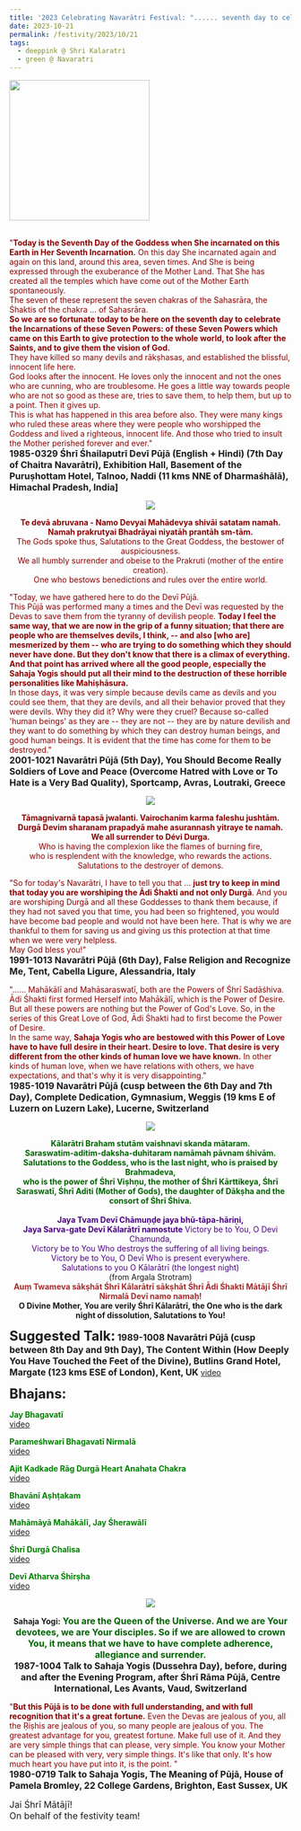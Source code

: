 ```yaml
---
title: '2023 Celebrating Navarātri Festival: "...... seventh day to celebrate the Incarnations of these Seven Powers ...... and to give them the vision of God." '
date: 2023-10-21
permalink: /festivity/2023/10/21
tags:
  - deeppink @ Shri Kalaratri
  - green @ Navaratri
---
```


<div style="text-align: left"><img src="/images/image1.png" width="250" /></div><br>

<p>
<font color="DarkRed">"<b>Today is the Seventh Day of the Goddess when She incarnated on this Earth in Her Seventh Incarnation.</b> On this day She incarnated again and again on this land, around this area, seven times. And She is being expressed through the exuberance of the Mother Land. That She has created all the temples which have come out of the Mother Earth spontaneously.<br>
The seven of these represent the seven chakras of the Sahasrāra, the Śhaktis of the chakra ... of Sahasrāra.<br>
<b>So we are so fortunate today to be here on the seventh day to celebrate the Incarnations of these Seven Powers: of these Seven Powers which came on this Earth to give protection to the whole world, to look after the Saints, and to give them the vision of God.</b><br>
They have killed so many devils and rākṣhasas, and established the blissful, innocent life here.<br>
God looks after the innocent. He loves only the innocent and not the ones who are cunning, who are troublesome. He goes a little way towards people who are not so good as these are, tries to save them, to help them, but up to a point. Then it gives up.<br>
This is what has happened in this area before also. They were many kings who ruled these areas where they were people who worshipped the Goddess and lived a righteous, innocent life. And those who tried to insult the Mother perished forever and ever."</font><br>
<font size="+0"><b>1985-0329 Śhrī Śhailaputrī Devī Pūjā (English + Hindi) (7th Day of Chaitra Navarātri), Exhibition Hall, Basement of the Puruṣhottam Hotel, Talnoo, Naddi (11 kms NNE of Dharmaśhālā), Himachal Pradesh, India]</b></font>
</p>

<div style="text-align: center"><img src="/images/image1257.png" /></div>

<p style="color:DarkRed; text-align:center;">
<b>Te devā abruvana - Namo Devyai Mahādevya shivāi satatam namah.<br>
Namah prakrutyai Bhadrāyai niyatāh prantāh sm-tām.</b><br>
The Gods spoke thus, Salutations to the Great Goddess, the bestower of auspiciousness.<br>
We all humbly surrender and obeise to the Prakruti (mother of the entire creation).<br>
One who bestows benedictions and rules over the entire world.<br>
</p>

<p>
<font color="DarkRed">"Today, we have gathered here to do the Devī Pūjā.<br>
This Pūjā was performed many a times and the Devī was requested by the Devas to save them from the tyranny of devilish people. <b>Today I feel the same way, that we are now in the grip of a funny situation; that there are people who are themselves devils, I think, -- and also [who are] mesmerized by them -- who are trying to do something which they should never have done. But they don't know that there is a climax of everything. And that point has arrived where all the good people, especially the Sahaja Yogis should put all their mind to the destruction of these horrible personalities like Mahiṣhāsura.</b><br>
In those days, it was very simple because devils came as devils and you could see them, that they are devils, and all their behavior proved that they were devils. Why they did it? Why were they cruel? Because so-called 'human beings' as they are -- they are not -- they are by nature devilish and they want to do something by which they can destroy human beings, and good human beings. It is evident that the time has come for them to be destroyed."</font><br>
<font size="+0"><b>2001-1021 Navarātri Pūjā (5th Day), You Should Become Really Soldiers of Love and Peace (Overcome Hatred with Love or To Hate is a Very Bad Quality), Sportcamp, Avras, Loutraki, Greece</b></font>
</p>

<div style="text-align: center"><img src="https://pub-1e517d8c73a64c9c82977d676b1fff72.r2.dev/image1258.png" /></div>

<p style="color:DarkRed; text-align:center;">
<b>Tāmagnivarnā tapasā jwalanti. Vairochanim karma faleshu jushtām.<br>
Durgā Devim sharanam prapadyā mahe asurannash yitraye te namah.<br>
We all surrender to Dévi Durga.</b><br>
Who is having the complexion like the flames of burning fire,<br>
who is resplendent with the knowledge, who rewards the actions.<br>
Salutations to the destroyer of demons.<br>
</p>

<p>
<font color="DarkRed">"So for today's Navarātri, I have to tell you that ... <b>just try to keep in mind that today you are worshiping the Ādi Śhakti and not only Durgā</b>. And you are worshiping Durgā and all these Goddesses to thank them because, if they had not saved you that time, you had been so frightened, you would have become bad people and would not have been here. That is why we are thankful to them for saving us and giving us this protection at that time when we were very helpless.<br>
May God bless you!"</font><br>
<font size="+0"><b>1991-1013 Navarātri Pūjā (6th Day), False Religion and Recognize Me, Tent, Cabella Ligure, Alessandria, Italy</b></font>
</p>

<p>
<font color="DarkRed">"...... Mahākālī and Mahāsaraswatī, both are the Powers of Śhrī Sadāśhiva. Ādi Śhakti first formed Herself into Mahākālī, which is the Power of Desire. But all these powers are nothing but the Power of God's Love. So, in the series of this Great Love of God, Ādi Śhakti had to first become the Power of Desire.<br>
In the same way, <b>Sahaja Yogis who are bestowed with this Power of Love have to have full desire in their heart. Desire to love. That desire is very different from the other kinds of human love we have known.</b> In other kinds of human love, when we have relations with others, we have expectations, and that's why it is very disappointing."</font><br>
<font size="+0"><b>1985-1019 Navarātri Pūjā (cusp between the 6th Day and 7th Day), Complete Dedication, Gymnasium, Weggis (19 kms E of Luzern on Luzern Lake), Lucerne, Switzerland</b></font>
</p>

<div style="text-align: center"><img src="/images/image1259.png" /></div>

<p style="text-align:center;">
<font color="DarkGreen"><b>Kālarātri Braham stutām vaishnavi skanda mātaram.<br>
Saraswatim-aditim-daksha-duhitaram namāmah pāvnam śhivām.<br>
Salutations to the Goddess, who is the last night, who is praised by Brahmadeva,<br>
who is the power of Śhrī Viṣhṇu, the mother of Śhrī Kārttikeya, Śhrī Saraswatī, Śhrī Aditi (Mother of Gods), the daughter of Dākṣha and the consort of Śhrī Śhiva.</b></font><br>
<br>
<font color="Indigo"><b>Jaya Tvam Devī Chāmuṇḍe jaya bhū-tāpa-hāriṇi,<br>
Jaya Sarva-gate Devī Kālarātrī namostute</b>
Victory be to You, O Devi Chamunda,<br>
Victory be to You Who destroys the suffering of all living beings.<br>
Victory be to You, O Devī Who is present everywhere.<br>
Salutations to you O Kālarātrī (the longest night)</b></font><br>
(from Argala Strotram)<br>
<font color="Brown"><b>Auṃ Twameva sākṣhāt Śhrī Kālarātrī sākṣhāt Śhrī Ādi Śhakti Mātājī Śhrī Nirmalā Devī namo namaḥ!</b></font><br>
<b>O Divine Mother, You are verily Śhrī Kālarātrī, the One who is the dark night of dissolution, Salutations to You!</b>
</p>

<font size="+2"><b>Suggested Talk:</b></font> 
<font size="+0"><b>1989-1008 Navarātri Pūjā (cusp between 8th Day and 9th Day), The Content Within (How Deeply You Have Touched the Feet of the Divine), Butlins Grand Hotel, Margate (123 kms ESE of London), Kent, UK</b></font>
<a href="https://vimeo.com/72573127"> video</a><br>

<font size="+2"><b>Bhajans:</b></font>

<p>
<font color="green"><b>Jay Bhagavatī</b></font><br>
<a href="https://seven-teams.github.io/Videos_Links.html">video</a>
</p>

<p>
<font color="green"><b>Parameśhwarī Bhagavatī Nirmalā</b></font><br>
<a href="https://seven-teams.github.io/Videos_Links.html">video</a>
</p>

<p>
<font color="green"><b>Ajit Kadkade Rāg Durgā Heart Anahata Chakra</b></font><br>
<a href="https://youtu.be/HgN42YkSHkY">video</a>
</p>

<p>
<font color="green"><b>Bhavānī Aṣhṭakam</b></font><br>
<a href="https://youtu.be/JQ3ibqZWgDI">video</a>
</p>
 
<p>
<font color="green"><b>Mahāmāyā Mahākālī, Jay Śherawālī</b></font><br>
<a href="https://seven-teams.github.io/Videos_Links.html">video</a>
</p>

<p>
<font color="green"><b>Śhrī Durgā Chalisa</b></font><br>
<a href="https://seven-teams.github.io/Videos_Links.html">video</a>
</p>

<p>
<font color="green"><b>Devī Atharva Śhīrṣha</b></font><br>
<a href="https://youtu.be/h8LHLwZHCQM">video</a> 
</p>

<div style="text-align: center"><img src="/images/image1260.png" /></div>

<p style="text-align:center;">
<b>Sahaja Yogi:</b> <font size="+0"><font color="DarkGreen"><b>You are the Queen of the Universe. And we are Your devotees, we are Your disciples. So if we are allowed to crown You, it means that we have to have complete adherence, allegiance and surrender.</b></font></font><br>
<font size="+0"><b>1987-1004 Talk to Sahaja Yogis (Dussehra Day), before, during and after the Evening Program, after Śhrī Rāma Pūjā, Centre International, Les Avants, Vaud, Switzerland</b></font>
</p>

<p>
<font color="DarkRed">"<b>But this Pūjā is to be done with full understanding, and with full recognition that it's a great fortune.</b> Even the Devas are jealous of you, all the Ṛiṣhis are jealous of you, so many people are jealous of you. The greatest advantage for you, greatest fortune. Make full use of it. And they are very simple things that can please, very simple. You know your Mother can be pleased with very, very simple things. It's like that only. It's how much heart you have put into it, is the point. "</font><br>
<font size="+0"><b>1980-0719 Talk to Sahaja Yogis, The Meaning of Pūjā, House of Pamela Bromley, 22 College Gardens, Brighton, East Sussex, UK</b></font>
</p>

<p>
<font size="+0">Jai Śhrī Mātājī!<br>
On behalf of the festivity team!</font>
</p>